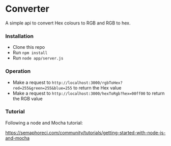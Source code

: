# Converter

A simple api to convert Hex colours to RGB and RGB to hex.


### Installation
- Clone this repo
- Run `npm install`
- Run `node app/server.js`

### Operation
- Make a request to `http://localhost:3000/rgbToHex?red=255&green=255&blue=255` to return the Hex value
- Make a request to `http://localhost:3000/hexToRgb?hex=00ff00` to return the RGB value


### Tutorial

Following a node and Mocha tutorial:

https://semaphoreci.com/community/tutorials/getting-started-with-node-js-and-mocha
